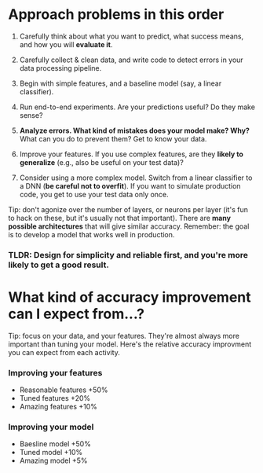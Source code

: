 # Approach problems in this order

1. Carefully think about what you want to predict, what success means, and how you will **evaluate it**.

2. Carefully collect & clean data, and write code to detect errors in your data processing pipeline.

3. Begin with simple features, and a baseline model (say, a linear classifier).

4. Run end-to-end experiments. Are your predictions useful? Do they make sense? 

5. **Analyze errors. What kind of mistakes does your model make? Why?** What can you do to prevent them? Get to know your data. 

6. Improve your features. If you use complex features, are they **likely to generalize** (e.g., also be useful on your test data)?

7. Consider using a more complex model. Switch from a linear classifier to a DNN (**be careful not to overfit**). If you want to simulate production code, you get to use your test data only once. 

Tip: don't agonize over the number of layers, or neurons per layer (it's fun to hack on these, but it's usually not that important). There are **many possible architectures** that will give similar accuracy. Remember: the goal is to develop a model that works well in production. 

### TLDR: Design for **simplicity and reliable** first, and you're more likely to get a good result.

# What kind of accuracy improvement can I expect from...?

Tip: focus on your data, and your features. They're almost always more important than tuning your model. Here's the relative accuracy improvment you can expect from each activity.

### Improving your **features**
* Reasonable features +50%
* Tuned features +20%
* Amazing features +10%

### Improving your **model**
* Baesline model +50%
* Tuned model +10%
* Amazing model +5% 
